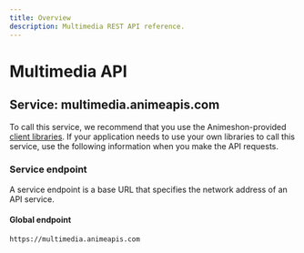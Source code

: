 ```yaml
---
title: Overview
description: Multimedia REST API reference.
---
```


# Multimedia API

## Service: multimedia.animeapis.com

To call this service, we recommend that you use the Animeshon-provided [client libraries](/libraries/welcome). If your application needs to use your own libraries to call this service, use the following information when you make the API requests.

### Service endpoint

A service endpoint is a base URL that specifies the network address of an API service. 

#### Global endpoint

`https://multimedia.animeapis.com`

